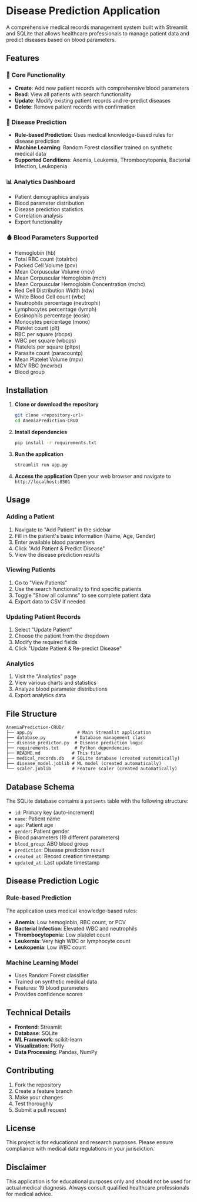 # Disease Prediction Application

A comprehensive medical records management system built with Streamlit and SQLite that allows healthcare professionals to manage patient data and predict diseases based on blood parameters.

## Features

### 🏥 Core Functionality
- **Create**: Add new patient records with comprehensive blood parameters
- **Read**: View all patients with search functionality
- **Update**: Modify existing patient records and re-predict diseases
- **Delete**: Remove patient records with confirmation

### 🤖 Disease Prediction
- **Rule-based Prediction**: Uses medical knowledge-based rules for disease prediction
- **Machine Learning**: Random Forest classifier trained on synthetic medical data
- **Supported Conditions**: Anemia, Leukemia, Thrombocytopenia, Bacterial Infection, Leukopenia

### 📊 Analytics Dashboard
- Patient demographics analysis
- Blood parameter distribution
- Disease prediction statistics
- Correlation analysis
- Export functionality

### 🩸 Blood Parameters Supported
- Hemoglobin (hb)
- Total RBC count (totalrbc)
- Packed Cell Volume (pcv)
- Mean Corpuscular Volume (mcv)
- Mean Corpuscular Hemoglobin (mch)
- Mean Corpuscular Hemoglobin Concentration (mchc)
- Red Cell Distribution Width (rdw)
- White Blood Cell count (wbc)
- Neutrophils percentage (neutrophi)
- Lymphocytes percentage (lymph)
- Eosinophils percentage (eosin)
- Monocytes percentage (mono)
- Platelet count (plt)
- RBC per square (rbcps)
- WBC per square (wbcps)
- Platelets per square (pltps)
- Parasite count (paracountp)
- Mean Platelet Volume (mpv)
- MCV RBC (mcvrbc)
- Blood group

## Installation

1. **Clone or download the repository**
   ```bash
   git clone <repository-url>
   cd AnemiaPrediction-CRUD
   ```

2. **Install dependencies**
   ```bash
   pip install -r requirements.txt
   ```

3. **Run the application**
   ```bash
   streamlit run app.py
   ```

4. **Access the application**
   Open your web browser and navigate to `http://localhost:8501`

## Usage

### Adding a Patient
1. Navigate to "Add Patient" in the sidebar
2. Fill in the patient's basic information (Name, Age, Gender)
3. Enter available blood parameters
4. Click "Add Patient & Predict Disease"
5. View the disease prediction results

### Viewing Patients
1. Go to "View Patients"
2. Use the search functionality to find specific patients
3. Toggle "Show all columns" to see complete patient data
4. Export data to CSV if needed

### Updating Patient Records
1. Select "Update Patient"
2. Choose the patient from the dropdown
3. Modify the required fields
4. Click "Update Patient & Re-predict Disease"

### Analytics
1. Visit the "Analytics" page
2. View various charts and statistics
3. Analyze blood parameter distributions
4. Export analytics data

## File Structure

```
AnemiaPrediction-CRUD/
├── app.py                 # Main Streamlit application
├── database.py           # Database management class
├── disease_predictor.py  # Disease prediction logic
├── requirements.txt      # Python dependencies
├── README.md            # This file
├── medical_records.db   # SQLite database (created automatically)
├── disease_model.joblib # ML model (created automatically)
└── scaler.joblib        # Feature scaler (created automatically)
```

## Database Schema

The SQLite database contains a `patients` table with the following structure:

- `id`: Primary key (auto-increment)
- `name`: Patient name
- `age`: Patient age
- `gender`: Patient gender
- Blood parameters (19 different parameters)
- `blood_group`: ABO blood group
- `prediction`: Disease prediction result
- `created_at`: Record creation timestamp
- `updated_at`: Last update timestamp

## Disease Prediction Logic

### Rule-based Prediction
The application uses medical knowledge-based rules:
- **Anemia**: Low hemoglobin, RBC count, or PCV
- **Bacterial Infection**: Elevated WBC and neutrophils
- **Thrombocytopenia**: Low platelet count
- **Leukemia**: Very high WBC or lymphocyte count
- **Leukopenia**: Low WBC count

### Machine Learning Model
- Uses Random Forest classifier
- Trained on synthetic medical data
- Features: 19 blood parameters
- Provides confidence scores

## Technical Details

- **Frontend**: Streamlit
- **Database**: SQLite
- **ML Framework**: scikit-learn
- **Visualization**: Plotly
- **Data Processing**: Pandas, NumPy

## Contributing

1. Fork the repository
2. Create a feature branch
3. Make your changes
4. Test thoroughly
5. Submit a pull request

## License

This project is for educational and research purposes. Please ensure compliance with medical data regulations in your jurisdiction.

## Disclaimer

This application is for educational purposes only and should not be used for actual medical diagnosis. Always consult qualified healthcare professionals for medical advice.
